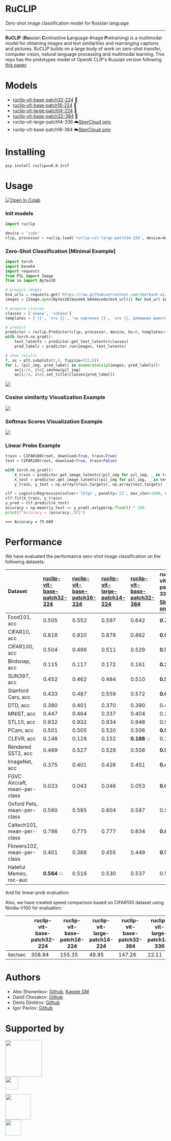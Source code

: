 # RuCLIP

Zero-shot image classification model for Russian language

---

**RuCLIP** (**Ru**ssian **C**ontrastive **L**anguage–**I**mage **P**retraining) is a multimodal model
for obtaining images and text similarities and rearranging captions and pictures.
RuCLIP builds on a large body of work on zero-shot transfer, computer vision, natural language processing and
multimodal learning. This repo has the prototypes model of OpenAI CLIP's Russian version following [this paper](https://arxiv.org/abs/2103.00020).

# Models

+ [ruclip-vit-base-patch32-224](https://huggingface.co/sberbank-ai/ruclip-vit-base-patch32-224) 🤗
+ [ruclip-vit-base-patch16-224](https://huggingface.co/sberbank-ai/ruclip-vit-base-patch16-224) 🤗
+ [ruclip-vit-large-patch14-224](https://huggingface.co/sberbank-ai/ruclip-vit-large-patch14-224) 🤗
+ [ruclip-vit-base-patch32-384](https://huggingface.co/sberbank-ai/ruclip-vit-base-patch32-384) 🤗
+ ruclip-vit-large-patch14-336  ☁️[SberCloud only](https://sbercloud.ru/ru/ai-services)
+ ruclip-vit-base-patch16-384 ☁️[SberCloud only](https://sbercloud.ru/ru/ai-services) ️

# Installing

```
pip install ruclip==0.0.1rc7
```

# Usage

[![Open In Colab](https://colab.research.google.com/assets/colab-badge.svg)](https://colab.research.google.com/drive/1vXu3s0rcAOEAciz7B3vmVHd4J_gUJnk9?usp=sharing)

### Init models

```python
import ruclip

device = 'cuda'
clip, processor = ruclip.load('ruclip-vit-large-patch14-224', device=device)
```

### Zero-Shot Classification [Minimal Example]

```python
import torch
import base64
import requests
from PIL import Image
from io import BytesIO

# prepare images
bs4_urls = requests.get('https://raw.githubusercontent.com/sberbank-ai/ru-dolph/master/pics/pipelines/cats_vs_dogs_bs4.json').json()
images = [Image.open(BytesIO(base64.b64decode(bs4_url))) for bs4_url in bs4_urls]

# prepare classes
classes = ['кошка', 'собака']
templates = ['{}', 'это {}', 'на картинке {}', 'это {}, домашнее животное']

# predict
predictor = ruclip.Predictor(clip, processor, device, bs=8, templates=templates)
with torch.no_grad():
    text_latents = predictor.get_text_latents(classes)
    pred_labels = predictor.run(images, text_latents)

# show results
f, ax = plt.subplots(2,4, figsize=(12,6))
for i, (pil_img, pred_label) in enumerate(zip(images, pred_labels)):
    ax[i//4, i%4].imshow(pil_img)
    ax[i//4, i%4].set_title(classes[pred_label])
```

![](./pics/cats_vs_dogs.png)

### Cosine similarity Visualization Example

![](./pics/cosine_example.png)

### Softmax Scores Visualization Example

![](./pics/softmax_example.png)

### Linear Probe Example

```python
train = CIFAR100(root, download=True, train=True)
test = CIFAR100(root, download=True, train=False)

with torch.no_grad():
    X_train = predictor.get_image_latents((pil_img for pil_img, _ in train)).cpu().numpy()
    X_test = predictor.get_image_latents((pil_img for pil_img, _ in test)).cpu().numpy()
    y_train, y_test = np.array(train.targets), np.array(test.targets)

clf = LogisticRegression(solver='lbfgs', penalty='l2', max_iter=1000, verbose=1)
clf.fit(X_train, y_train)
y_pred = clf.predict(X_test)
accuracy = np.mean((y_test == y_pred).astype(np.float)) * 100.
print(f"Accuracy = {accuracy:.3f}")
```

`>>> Accuracy = 75.680`

# Performance

We have evaluated the performance zero-shot image classification on the following datasets:


| Dataset                       | [ruclip-vit-base-patch32-224](https://huggingface.co/sberbank-ai/ruclip-vit-base-patch32-224) | [ruclip-vit-base-patch16-224](https://huggingface.co/sberbank-ai/ruclip-vit-base-patch16-224) | [ruclip-vit-large-patch14-224](https://huggingface.co/sberbank-ai/ruclip-vit-large-patch14-224) | [ruclip-vit-base-patch32-384](https://huggingface.co/sberbank-ai/ruclip-vit-base-patch32-384) | ruclip-vit-large-patch14-336 ☁️[SberCloud only](https://sbercloud.ru/ru/ai-services) | ruclip-vit-base-patch16-384 ☁️[SberCloud only](https://sbercloud.ru/ru/ai-services) |
| :------------------------------ | :---------------------------------------------------------------------------------------------- | :---------------------------------------------------------------------------------------------- | :------------------------------------------------------------------------------------------------ | :---------------------------------------------------------------------------------------------- | :--------------------------------------------------------------------------------------- | --------------------------------------------------------------------------------------- |
| Food101, acc                  | 0.505                                                                                         | 0.552                                                                                         | 0.597                                                                                           | 0.642                                                                                         | ***0.712*** 💥                                                                         | 0.689                                                                                 |
| CIFAR10, acc                  | 0.818                                                                                         | 0.810                                                                                         | 0.878                                                                                           | 0.862                                                                                         | **0.906** 💥                                                                           | 0.845                                                                                 |
| CIFAR100, acc                 | 0.504                                                                                         | 0.496                                                                                         | 0.511                                                                                           | 0.529                                                                                         | **0.591** 💥                                                                           | 0.569                                                                                 |
| Birdsnap, acc                 | 0.115                                                                                         | 0.117                                                                                         | 0.172                                                                                           | 0.161                                                                                         | **0.213** 💥                                                                           | 0.195                                                                                 |
| SUN397, acc                   | 0.452                                                                                         | 0.462                                                                                         | 0.484                                                                                           | 0.510                                                                                         | **0.523** 💥                                                                           | 0.521                                                                                 |
| Stanford Cars, acc            | 0.433                                                                                         | 0.487                                                                                         | 0.559                                                                                           | 0.572                                                                                         | **0.659** 💥                                                                           | 0.626                                                                                 |
| DTD, acc                      | 0.380                                                                                         | 0.401                                                                                         | 0.370                                                                                           | 0.390                                                                                         | 0.408                                                                                  | **0.421** 💥                                                                          |
| MNIST, acc                    | 0.447                                                                                         | 0.464                                                                                         | 0.337                                                                                           | 0.404                                                                                         | 0.242                                                                                  | **0.478** 💥                                                                          |
| STL10, acc                    | 0.932                                                                                         | 0.932                                                                                         | 0.934                                                                                           | 0.946                                                                                         | 0.956                                                                                  | **0.964** 💥                                                                          |
| PCam, acc                     | 0.501                                                                                         | 0.505                                                                                         | 0.520                                                                                           | 0.506                                                                                         | **0.554** 💥                                                                           | 0.501                                                                                 |
| CLEVR, acc                    | 0.148                                                                                         | 0.128                                                                                         | 0.152                                                                                           | **0.188** 💥                                                                                  | 0.142                                                                                  | 0.132                                                                                 |
| Rendered SST2, acc            | 0.489                                                                                         | 0.527                                                                                         | 0.529                                                                                           | 0.508                                                                                         | **0.539** 💥                                                                           | 0.525                                                                                 |
| ImageNet, acc                 | 0.375                                                                                         | 0.401                                                                                         | 0.426                                                                                           | 0.451                                                                                         | **0.488** 💥                                                                           | 0.482                                                                                 |
| FGVC Aircraft, mean-per-class | 0.033                                                                                         | 0.043                                                                                         | 0.046                                                                                           | 0.053                                                                                         | **0.075** 💥                                                                           | 0.046                                                                                 |
| Oxford Pets, mean-per-class   | 0.560                                                                                         | 0.595                                                                                         | 0.604                                                                                           | 0.587                                                                                         | 0.546                                                                                  | **0.635** 💥                                                                          |
| Caltech101, mean-per-class    | 0.786                                                                                         | 0.775                                                                                         | 0.777                                                                                           | 0.834                                                                                         | **0.835** 💥                                                                           | **0.835** 💥                                                                          |
| Flowers102, mean-per-class    | 0.401                                                                                         | 0.388                                                                                         | 0.455                                                                                           | 0.449                                                                                         | **0.517** 💥                                                                           | 0.452                                                                                 |
| Hateful Memes, roc-auc        | **0.564** 💥                                                                                  | 0.516                                                                                         | 0.530                                                                                           | 0.537                                                                                         | 0.519                                                                                  | 0.543                                                                                 |

And for linear-prob evaluation:



Also, we have created speed comparison based on CIFAR100 dataset using Nvidia-V100 for evaluation:

|          | ruclip-vit-base-patch32-224 | ruclip-vit-base-patch16-224 | ruclip-vit-large-patch14-224 | ruclip-vit-base-patch32-384 | ruclip-vit-large-patch14-336 | ruclip-vit-base-patch16-384 |
|----------|-----------------------------|-----------------------------|------------------------------|-----------------------------|------------------------------|-----------------------------|
| iter/sec | 308.84                      | 155.35                      | 49.95                        | 147.26                      | 22.11                        | 61.79                       |

# Authors

+ Alex Shonenkov: [Github](https://github.com/shonenkov), [Kaggle GM](https://www.kaggle.com/shonenkov)
+ Daniil Chesakov: [Github](https://github.com/Danyache)
+ Denis Dimitrov: [Github](https://github.com/denndimitrov)
+ Igor Pavlov: [Github](https://github.com/boomb0om)

# Supported by

[<img src="https://raw.githubusercontent.com/sberbank-ai/ru-dolph/master/pics/logo/sberai-logo.png" height="115"/>](https://github.com/sberbank-ai) \
[<img src="https://raw.githubusercontent.com/sberbank-ai/ru-dolph/master/pics/logo/sberdevices-logo.png" height="40"/>](https://sberdevices.ru)

[<img src="https://raw.githubusercontent.com/sberbank-ai/ru-dolph/master/pics/logo/sbercloud-logo.png" height="80"/>](https://sbercloud.ru/) \
[<img src="https://raw.githubusercontent.com/sberbank-ai/ru-dolph/master/pics/logo/airi-logo.png" height="50"/>](https://airi.net)
